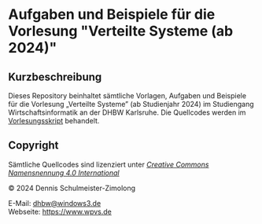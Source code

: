 Aufgaben und Beispiele für die Vorlesung "Verteilte Systeme (ab 2024)"
======================================================================

Kurzbeschreibung
----------------

Dieses Repository beinhaltet sämtliche Vorlagen, Aufgaben und Beispiele für
die Vorlesung „Verteilte Systeme” (ab Studienjahr 2024) im Studiengang
Wirtschaftsinformatik an der DHBW Karlsruhe. Die Quellcodes werden im
[Vorlesungsskript](https://www.wpvs.de/repo/vertsys-2024/skript/) behandelt.

Copyright
---------

Sämtliche Quellcodes sind lizenziert unter
[_Creative Commons Namensnennung 4.0 International_](http://creativecommons.org/licenses/by/4.0/)

© 2024 Dennis Schulmeister-Zimolong <br/>

E-Mail: [dhbw@windows3.de](mailto:dhbw@windows3.de) <br/>
Webseite: https://www.wpvs.de
